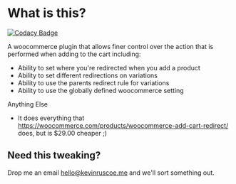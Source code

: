 # What is this?

[![Codacy Badge](https://api.codacy.com/project/badge/Grade/05b980d565a341f3a272b031f9b92ef0)](https://app.codacy.com/app/kevdotbadger/woocommerce-after-add-to-cart?utm_source=github.com&utm_medium=referral&utm_content=kevinruscoe/woocommerce-after-add-to-cart&utm_campaign=Badge_Grade_Settings)

A woocommerce plugin that allows finer control over the action that is performed when adding to the cart including:

- Ability to set where you're redirected when you add a product
- Ability to set different redirections on variations
- Ability to use the parents redirect rule for variations
- Ability to use the globally defined woocommerce setting

Anything Else

- It does everything that https://woocommerce.com/products/woocommerce-add-cart-redirect/ does, but is $29.00 cheaper ;)

## Need this tweaking?

Drop me an email hello@kevinruscoe.me and we'll sort something out.